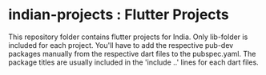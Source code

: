 # indian-projects : Flutter Projects

This repository folder contains flutter projects for India. Only lib-folder is included for each project. You'll have to add the respective pub-dev packages manually from the respective dart files to the pubspec.yaml. The package titles are usually included in the 'include ..' lines for each dart files.
